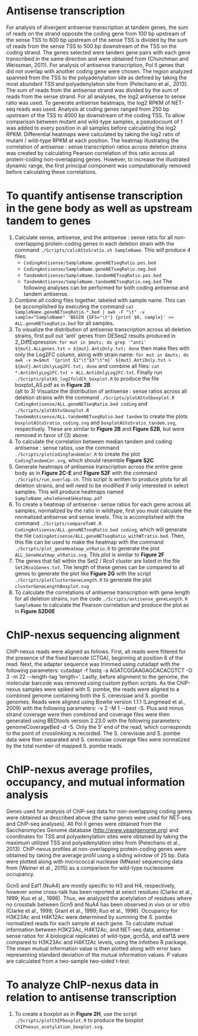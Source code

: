 # Antisense transcription
For analysis of divergent antisense transcription at tandem genes, the sum of reads on the strand opposite the coding gene from 100 bp upstream of the sense TSS to 600 bp upstream of the sense TSS is divided by the sum of reads from the sense TSS to 500 bp downstream of the TSS on the coding strand. The genes selected were tandem gene pairs with each gene transcribed in the same direction and were obtained from (Churchman and Weissman, 2011). For analysis of antisense transcription, Pol II genes that did not overlap with another coding gene were chosen. The region analyzed spanned from the TSS to the polyadenylation site as defined by taking the most abundant TSS and polyadenylation site from (Pelechano et al., 2013). The sum of reads from the antisense strand was divided by the sum of reads from the sense strand. For all analyses, the log2 antisense to sense ratio was used. To generate antisense heatmaps, the log2 RPKM of NET-seq reads was used. Analysis at coding genes ranged from 250 bp upstream of the TSS to 4000 bp downstream of the coding TSS. To allow comparison between mutant and wild-type samples, a pseudocount of 1 was added to every position in all samples before calculating the log2 RPKM. Differential heatmaps were calculated by taking the log2 ratio of mutant / wild-type RPKM at each position. The heatmap illustrating the correlation of antisense : sense transcription ratios across deletion strains was created by calculating Pearson correlation of this ratio across all protein-coding non-overlapping genes. However, to increase the illustrated dynamic range, the first principal component was computationally removed before calculating these correlations.

# To quantify antisense transcription in the gene body as well as upstream tandem to genes
1. Calculate sense, antisense, and the antisense : sense ratio for all non-overlapping protein-coding genes in each deletion strain with the command `./Scripts/calcAStoSratio.sh SampleName`. This will produce 4 files:
   - `CodingAntisense/SampleName.geneNETseqRatio.pos.bed`
   - `CodingAntisense/SampleName.geneNETseqRatio.neg.bed`
   - `TandemAntisense/SampleName.tandemNETseqRatio.pos.bed`
   - `TandemAntisense/SampleName.tandemNETseqRatio.neg.bed`
The following analyses can be performed for both coding antisense and tandem antisense.
2. Combine all coding files together, labeled with sample name. This can be accomplished by executing the command `cat SampleName.geneNETseqRatio.*.bed | awk -F "\t" -v sample="SampleName" 'BEGIN {OFS="\t"} {print $0, sample}' >> ALL.geneNETseqRatio.bed` for all samples. 
3. To visualize the distribution of antisense transcription across all deletion strains, first pull out 'anti' genes from DESeq2 results produced in 2_DiffExpression: `for mut in $muts; do grep '^anti' ${mut}.ALLgenes.txt > ${mut}.AntiOnly.txt; done`  then make files with only the Log2FC column, along with strain name: `for mut in $muts; do
awk -v m=$mut '{print $1"\t"$3"\t"m}' ${mut}.AntiOnly.txt > ${mut}.AntiOnlyLog2FC.txt; done` and combine all files: `cat *.AntiOnlyLog2FC.txt > ALL.AntiOnlyLog2FC.txt`. Finally run `./Scripts/plotAS_log2foldCh_boxplot.R` to produce the file boxplot_AS.pdf as in **Figure 2B**  
(alt to 3) Visualize the distribution of antisense : sense ratios across all deletion strains with the command `./Scripts/plotAStoSboxplot.R CodingAntisense/ALL.geneNETseqRatio.bed coding` and `./Scripts/plotAStoSboxplot.R TandemAntisense/ALL.tandemNETseqRatio.bed tandem` to create the plots `boxplotAStoSratio_coding.svg` and `boxplotAStoSratio_tandem.svg`, respectively. These are similar to **Figure 2B** and **Figure S2B**, but were removed in favor of (3) above.
4. To calculate the correlation between median tandem and coding antisense : sense ratios, use the command `./Scripts/plotCodingTandemCor.R` to create the plot `CodingTandemCor.svg`, which should resemble **Figure S2C**
5. Generate heatmaps of antisense transcription across the entire gene body as in **Figure 2C-E** and **Figure S2F** with the command `./Scripts/run_overlap.sh`. This script is written to produce plots for all deletion strains, and will need to be modified if only interested in select samples. This will produce heatmaps named `SampleName_wholeGeneASHeatmap.pdf`
6. To create a heatmap of antisense : sense ratios for each gene across all samples, normalized by the ratio in wildtype, first you must calculate the normalized antisense and sense levels. This is accomplished with the command `./Scripts/compareToWt.R CodingAntisense/ALL.geneNETseqRatio.bed coding`, which will generate the file `CodingAntisense/ALL.geneNETseqRatio_withWTratio.bed`. Then, this file can be used to make the heatmap with the command `./Scripts/plot_geneHeatmap_wtRatio.R` to generate the plot `ALL_GeneHeatmap_wtRatio.svg`. This plot is similar to **Figure 2F**
7. The genes that fall within the Set2 / Rco1 cluster are listed in the file `Set2Rco1Genes.txt`. The length of these genes can be compared to all genes to generate the plot like **Figure 2G** with the script `./Scripts/plotClusterGeneLength.R` to generate the plot `clusterGeneLengthBoxplot.svg`
8. To calculate the correlations of antisense transcription with gene length for all deletion strains, run the code `./Scripts/antisense_geneLength.R SampleName` to calculate the Pearson correlation and produce the plot as in **Figure S2D0E**

# ChIP-nexus sequencing alignment
ChIP-nexus reads were aligned as follows. First, all reads were filtered for the presence of the fixed barcode (CTGA), beginning at position 6 of the read. Next, the adapter sequence was trimmed using cutadapt with the following parameters: cutadapt -f fastq -a AGATCGGAAGAGCACACGTCT -O 3 -m 22 --length-tag ‘length=’. Lastly, before alignment to the genome, the molecular barcode was removed using custom python scripts. As the ChIP-nexus samples were spiked with S. pombe, the reads were aligned to a combined genome containing both the S. cerevisiae and S. pombe genomes. Reads were aligned using Bowtie version 1.1.1 (Langmead et al., 2009) with the following parameters: -v 2 -M 1 --best -S. Plus and minus strand coverage were then combined and coverage files were then generated using BEDtools version 2.23.0 with the following parameters: genomeCoverageBed -d -5. Only the 5’ end of the read, which corresponds to the point of crosslinking is recorded. The S. cerevisiae and S. pombe data were then separated and S. cerevisiae coverage files were normalized by the total number of mapped S. pombe reads.

# ChIP-nexus average profiles, occupancy, and mutual information analysis
Genes used for analysis of ChIP-seq data for non-overlapping coding genes were obtained as described above (the same genes were used for NET-seq and ChIP-seq analyses). All Pol II genes were obtained from the Saccharomyces Genome database (http://www.yeastgenome.org) and coordinates for TSS and polyadenylation sites were obtained by taking the maximum utilized TSS and polyadenylation sites from (Pelechano et al., 2013). ChIP-nexus profiles at non-overlapping protein-coding genes were obtained by taking the average profil using a sliding window of 25 bp. Data were plotted along with micrococcal nuclease (MNase) sequencing data from (Weiner et al., 2015) as a comparison for wild-type nucleosome occupancy. 

Gcn5 and Eaf1 (NuA4) are mostly specific to H3 and H4, respectively, however some cross-talk has been reported at select residues (Clarke et al., 1999; Kuo et al., 1996). Thus, we analyzed the acetylation of residues where no crosstalk between Gcn5 and NuA4 has been observed in vivo or or vitro (Clarke et al., 1999; Grant et al., 1999; Kuo et al., 1996). Occupancy for H3K23Ac and H4K12Ac were determined by summing the S. pombe normalized reads for each sample at each gene. To calculate mutual information between H3K23Ac, H4K12Ac, and NET-seq data, antisense : sense ratios for 4 biological replicates of wild-type, gcn5∆, and eaf1∆ were compared to H3K23Ac and H4K12Ac levels, using the infotheo R package. The mean mutual information value is then plotted along with error bars representing standard deviation of the mutual information values. P values are calculated from a two-sample two-sided t-test. 

# To analyze ChIP-nexus data in relation to antisense transcription
1. To create a boxplot as in **Figure 2H**, use the script `./Scripts/plotChIPboxplot.R` to produce the boxplot `ChIPnexus_acetylation_boxplot.svg`. 
